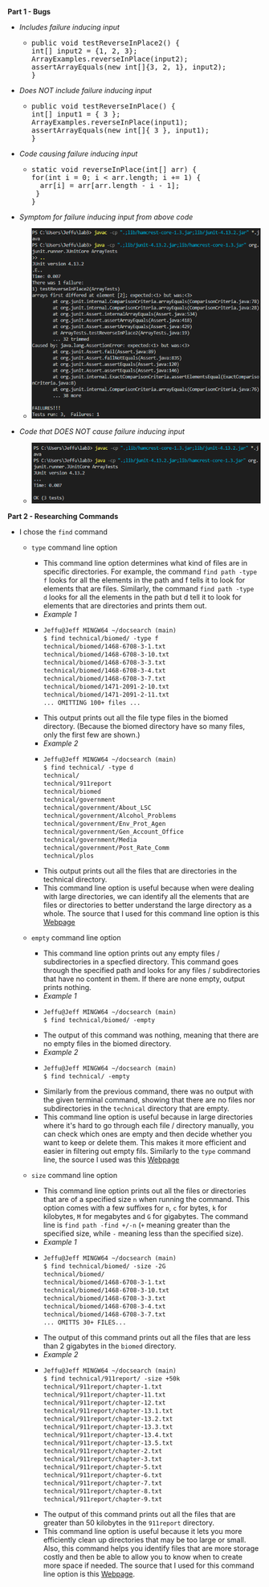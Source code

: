 __Part 1 - Bugs__
- *Includes failure inducing input*
  - <pre>
    public void testReverseInPlace2() {
    int[] input2 = {1, 2, 3};
    ArrayExamples.reverseInPlace(input2);
    assertArrayEquals(new int[]{3, 2, 1}, input2);
    }
  </pre>
  
- *Does NOT include failure inducing input*
  - <pre>
    public void testReverseInPlace() {
    int[] input1 = { 3 };
    ArrayExamples.reverseInPlace(input1);
    assertArrayEquals(new int[]{ 3 }, input1);
	}
  </pre>
  
- *Code causing failure inducing input*
  - <pre>
    static void reverseInPlace(int[] arr) {
    for(int i = 0; i < arr.length; i += 1) {
      arr[i] = arr[arr.length - i - 1];
     }
    }
  </pre>

- *Symptom for failure inducing input from above code*
  - ![Image](JunitFailReverseinPlace.png)
 
- *Code that DOES NOT cause failure inducing input*
  - ![Image](JunitPassReverseinPlace.png)
 
__Part 2 - Researching Commands__
- I chose the `find` command
  - `type` command line option
    - This command line option determines what kind of files are in specific directories. For example, the command `find path -type f` looks for all the elements in the path and f tells it to look for elements that are files. Similarly, the command `find path -type d` looks for all the elements in the path but d tell it to look for elements that are directories and prints them out. 
    - *Example 1*
    - ```
      Jeffu@Jeff MINGW64 ~/docsearch (main)
      $ find technical/biomed/ -type f
      technical/biomed/1468-6708-3-1.txt
      technical/biomed/1468-6708-3-10.txt
      technical/biomed/1468-6708-3-3.txt
      technical/biomed/1468-6708-3-4.txt
      technical/biomed/1468-6708-3-7.txt
      technical/biomed/1471-2091-2-10.txt
      technical/biomed/1471-2091-2-11.txt
      ... OMITTING 100+ files ...
      ```
    - This output prints out all the file type files in the biomed directory. (Because the biomed directory have so many files, only the first few are shown.)
    - *Example 2*
    - ```
      Jeffu@Jeff MINGW64 ~/docsearch (main)
      $ find technical/ -type d
      technical/
      technical/911report
      technical/biomed
      technical/government
      technical/government/About_LSC
      technical/government/Alcohol_Problems
      technical/government/Env_Prot_Agen
      technical/government/Gen_Account_Office
      technical/government/Media
      technical/government/Post_Rate_Comm
      technical/plos
      ```
    - This output prints out all the files that are directories in the technical directory.
    - This command line option is useful because when were dealing with large directories, we can identify all the elements that are files or directories to better understand the large directory as a whole. The source that I used for this command line option is this <a href="https://www.geeksforgeeks.org/find-command-in-linux-with-examples">Webpage</a>

  - `empty` command line option
    - This command line option prints out any empty files / subdirectories in a specfied directory. This command goes through the specified path and looks for any files / subdirectories that have no content in them. If there are none empty, output prints nothing.
    - *Example 1*
    - ```
      Jeffu@Jeff MINGW64 ~/docsearch (main)
      $ find technical/biomed/ -empty
      ```
    - The output of this command was nothing, meaning that there are no empty files in the biomed directory.
    - *Example 2*
    - ```
      Jeffu@Jeff MINGW64 ~/docsearch (main)
      $ find technical/ -empty
      ```
    - Similarly from the previous command, there was no output with the given terminal command, showing that there are no files nor subdirectories in the `technical` directory that are empty.
    - This command line option is useful because in large directories where it's hard to go through each file / directory manually, you can check which ones are empty and then decide whether you want to keep or delete them. This makes it more efficient and easier in filtering out empty fils. Similarly to the `type` command line, the source I used was this <a href="https://www.geeksforgeeks.org/find-command-in-linux-with-examples">Webpage</a>
    
  - `size` command line option
    - This command line option prints out all the files or directories that are of a specified size `n` when running the command. This option comes with a few suffixes for `n`, `c` for bytes, `k` for kilobytes, `M` for megabytes and `G` for gigabytes. The command line is `find path -find +/-n` (`+` meaning greater than the specified size, while `-` meaning less than the specified size).
    - *Example 1*
    - ```
      Jeffu@Jeff MINGW64 ~/docsearch (main)
      $ find technical/biomed/ -size -2G
      technical/biomed/
      technical/biomed/1468-6708-3-1.txt
      technical/biomed/1468-6708-3-10.txt
      technical/biomed/1468-6708-3-3.txt
      technical/biomed/1468-6708-3-4.txt
      technical/biomed/1468-6708-3-7.txt
      ... OMITTS 30+ FILES...
      ```
    - The output of this command prints out all the files that are less than 2 gigabytes in the `biomed` directory.
    - *Example 2*
    - ```
      Jeffu@Jeff MINGW64 ~/docsearch (main)
      $ find technical/911report/ -size +50k
      technical/911report/chapter-1.txt
      technical/911report/chapter-11.txt
      technical/911report/chapter-12.txt
      technical/911report/chapter-13.1.txt
      technical/911report/chapter-13.2.txt
      technical/911report/chapter-13.3.txt
      technical/911report/chapter-13.4.txt
      technical/911report/chapter-13.5.txt
      technical/911report/chapter-2.txt
      technical/911report/chapter-3.txt
      technical/911report/chapter-5.txt
      technical/911report/chapter-6.txt
      technical/911report/chapter-7.txt
      technical/911report/chapter-8.txt
      technical/911report/chapter-9.txt
      ```
    - The output of this command prints out all the files that are greater than 50 kilobytes in the `911report` directory.
    - This command line option is useful because it lets you more efficiently clean up directories that may be too large or small. Also, this command helps you identify files that are more storage costly and then be able to allow you to know when to create more space if needed. The source that I used for this command line option is this <a href="https://linuxize.com/post/how-to-find-files-in-linux-using-the-command-line/">Webpage</a>.
      
      


  
